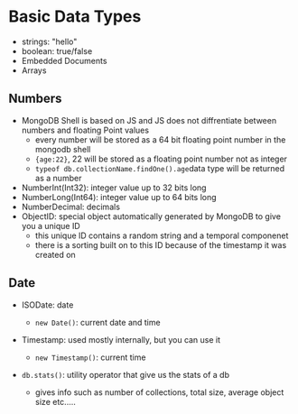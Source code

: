 # Basic Data Types
- strings: "hello"
- boolean: true/false
- Embedded Documents
- Arrays
## Numbers
- MongoDB Shell is based on JS and JS does not diffrentiate between numbers and floating Point values
	- every number will be stored as a 64 bit floating point number in the mongodb shell
	- `{age:22}`, 22 will be stored as a floating point number not as integer
	- `typeof db.collectionName.findOne().age`data type will be returned as a number
- NumberInt(Int32): integer value up to 32 bits long  
- NumberLong(Int64): integer value up to 64 bits long
- NumberDecimal: decimals
- ObjectID: special object automatically generated by MongoDB to give you a unique ID
	- this unique ID contains a random string and a temporal componenet
	- there is a sorting built on to this ID because of the timestamp it was created on
## Date
- ISODate: date
	- `new Date()`: current date and time
- Timestamp: used mostly internally, but you can use it
	- `new Timestamp()`: current time

- `db.stats()`: utility operator that give us the stats of a db
	- gives info such as number of collections, total size, average object size etc.....